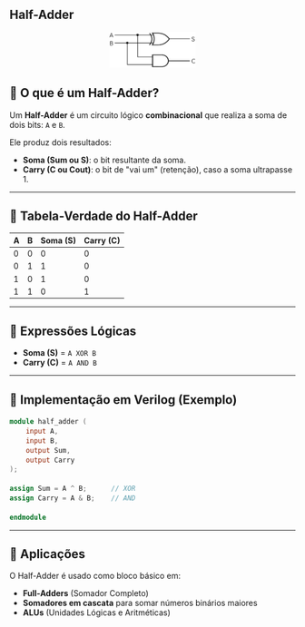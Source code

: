 ## Half-Adder


<p align = "center">
  <img src="https://github.com/miguelsrrobo/Half-Adder/blob/main/half-adder.png" alt="Rinha logo" width="30%" />
</p>

## 🔹 O que é um Half-Adder?

Um **Half-Adder** é um circuito lógico **combinacional** que realiza a soma de dois bits: `A` e `B`.

Ele produz dois resultados:

* **Soma (Sum ou S)**: o bit resultante da soma.
* **Carry (C ou Cout)**: o bit de "vai um" (retenção), caso a soma ultrapasse 1.

---

## 🔹 Tabela-Verdade do Half-Adder

| A | B | Soma (S) | Carry (C) |
| - | - | -------- | --------- |
| 0 | 0 | 0        | 0         |
| 0 | 1 | 1        | 0         |
| 1 | 0 | 1        | 0         |
| 1 | 1 | 0        | 1         |

---

## 🔹 Expressões Lógicas

* **Soma (S)** = `A XOR B`
* **Carry (C)** = `A AND B`

---

## 🔹 Implementação em Verilog (Exemplo)

```verilog
module half_adder (
    input A,
    input B,
    output Sum,
    output Carry
);

assign Sum = A ^ B;      // XOR
assign Carry = A & B;    // AND

endmodule
```

---

## 🔹 Aplicações

O Half-Adder é usado como bloco básico em:

* **Full-Adders** (Somador Completo)
* **Somadores em cascata** para somar números binários maiores
* **ALUs** (Unidades Lógicas e Aritméticas)
